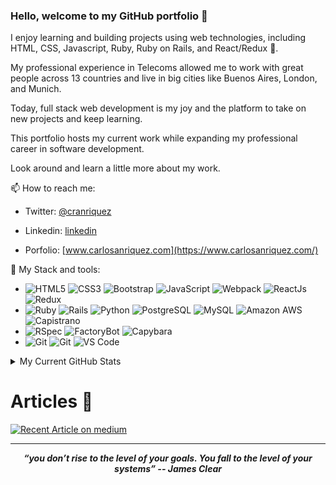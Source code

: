 ### Hello, welcome to my GitHub portfolio 👋

I enjoy learning and building projects using web technologies, including HTML, CSS, Javascript, Ruby, Ruby on Rails, and React/Redux 🚀.

My professional experience in Telecoms allowed me to work with great people across 13 countries and live in big cities like Buenos Aires, London, and Munich.

Today, full stack web development is my joy and the platform to take on new projects and keep learning.

This portfolio hosts my current work while expanding my professional career in software development.

Look around and learn a little more about my work.

📫 How to reach me:

- Twitter: [@cranriquez](https://twitter.com/cranriquez)
- Linkedin: [linkedin](https://www.linkedin.com/in/carlosanriquez/)

- Porfolio: [www.carlosanriquez.com](https://www.carlosanriquez.com/)

🔧 My Stack and tools:

- ![HTML5](https://img.shields.io/badge/-HTML5-E34F26?style=plastic&logo=html5&logoColor=white)
  ![CSS3](https://img.shields.io/badge/-CSS3-1572B6?style=plastic&logo=css3)
  ![Bootstrap](https://img.shields.io/badge/-Bootstrap-563D7C?style=plastic&logo=Bootstrap&logoColor=white)
  ![JavaScript](https://img.shields.io/badge/-JavaScript-black?style=plastic&logo=javascript)
  ![Webpack](https://img.shields.io/badge/-Webpack-8DD6F9?style=plastic&logo=Webpack&logoColor=black)
  ![ReactJs](https://img.shields.io/badge/-ReactJs-61DAFB?style=plastic&logo=React&logoColor=black)
  ![Redux](https://img.shields.io/badge/-Redux-764ABC?style=plastic&logo=Redux&logoColor=white)
- ![Ruby](https://img.shields.io/badge/-Ruby-CC342D?style=plastic&logo=Ruby&logoColor=white)
  ![Rails](https://img.shields.io/badge/-Ruby%20on%20Rails-CC342D?style=plastic&logo=Ruby%20on%20Rails&logoColor=white)
  ![Python](https://img.shields.io/badge/-Python-3776AB?style=plastic&logo=Python&logoColor=white)
  ![PostgreSQL](https://img.shields.io/badge/-PostgreSQL-336791?style=plastic&logo=postgresql)
  ![MySQL](https://img.shields.io/badge/-MySQL-4479A1?style=plastic&logo=mysql&logoColor=white)
  ![Amazon AWS](https://img.shields.io/badge/Amazon%20AWS-232F3E?style=plastic&logo=amazon-aws)
  ![Capistrano](https://img.shields.io/badge/-Capistrano-BE3939?style=plastic&logo=capistrano&logoColor=white)
- ![RSpec](https://img.shields.io/badge/-RSpec-4B32C3?style=plastic&logo=rspec&logoColor=white)
  ![FactoryBot](https://img.shields.io/badge/-FactoryBot-BE3939?style=plastic&logo=rspec&logoColor=white)
  ![Capybara](https://img.shields.io/badge/-Capybara-231F20?style=plastic&logo=rspec&logoColor=white)
- ![Git](https://img.shields.io/badge/-Git-F05032?style=plastic&logo=git&logoColor=white)
  ![Git](https://img.shields.io/badge/-GitHub-181717?style=plastic&logo=Github&logoColor=white)
  ![VS Code](https://img.shields.io/badge/-VS%20Code-007ACC?style=plastic&logo=visual-studio-code)

<details>
  <summary>My Current GitHub Stats</summary>
  <br>

![My GitHub stats](https://github-readme-stats.vercel.app/api?username=canriquez&show_icons=true)
    
[![Activity](https://wakatime.com/share/@canriquez/1b1e0243-2ec4-424d-8d11-74e0cb862dc8.png)](https://wakatime.com/)
  
  https://wakatime.com/share/@canriquez/f2977ade-25b7-4059-ad5f-75f521473a72.png
  
[![Code](https://wakatime.com/share/@canriquez/f2977ade-25b7-4059-ad5f-75f521473a72.png)](https://wakatime.com/)

[//]: < [![Top Langs](https://github-readme-stats.vercel.app/api/top-langs/?username=canriquez&langs_count=10)](https://github.com/canriquez/github-readme-stats) >

</details>

#

# Articles 📝

<a target="_blank" href="https://medium.com/swlh/3-ideas-and-6-steps-you-need-to-leapfrog-careers-into-html-css-ba9db2a4588b"><img src="https://github-readme-medium-recent-article.vercel.app/medium/@canriquez/0" alt="Recent Article on medium"></img></a>

<hr>
<p align="center">
   <i><strong>“you don’t rise to the level of your goals. You fall to the level of your systems” -- James Clear</strong></i>
   <br>
   <br>
<br>
